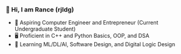 ### 🚀 Hi, I am Rance (rjldg)

- 📗 Aspiring Computer Engineer and Entrepreneur (Current Undergraduate Student)
- 🖥 Proficient in C++ and Python Basics, OOP, and DSA
- 🌱 Learning ML/DL/AI, Software Design, and Digital Logic Design
<!--
**rjldg/rjldg** is a ✨ _special_ ✨ repository because its `README.md` (this file) appears on your GitHub profile.

Here are some ideas to get you started:

- 🔭 I’m currently working on ...
- 🌱 I’m currently learning ...
- 👯 I’m looking to collaborate on ...
- 🤔 I’m looking for help with ...
- 💬 Ask me about ...
- 📫 How to reach me: ...
- 😄 Pronouns: ...
- ⚡ Fun fact: ...
-->
